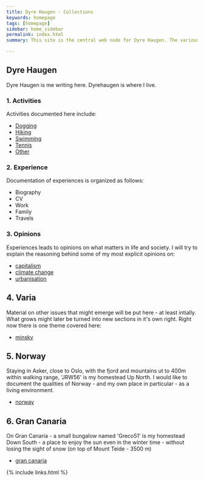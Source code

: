 ```yaml
---
title: Dyre Haugen - Collections
keywords: homepage
tags: [homepage]
sidebar: home_sidebar
permalink: index.html
summary: This site is the central web node for Dyre Haugen. The various 'Sections' includes documents collected here, while 'Links' point to material external to this site. There are as well News and Blog. The 'Nav' button on the main meny toggles the sidebar meny for each section on or off. A brief introduction to this and the related sites is given below. 

---
```


## Dyre Haugen

Dyre Haugen is me writing here.
Dyrehaugen is where I live.

### 1. Activities

Activities documented here include:

*  [Dogging](act_dogs.html)
*  [Hiking](act_hiking.html)
*  [Swimming](act_swimming.html)
*  [Tennis](act_tennis.html)
*  [Other](act_other.html)

### 2. Experience

Documentation of experiences is organized as follows:

*  Biography
*  CV
*  Work
*  Family
*  Travels

### 3. Opinions

Experiences leads to opinions on what matters in life and society.
I will try to explain the reasoning behind some of my most explicit
opinions on:

* [capitalism](cap_intro.html)
* [climate change](clm_intro.html)
* [urbanisation](urb_intro.html)

## 4. Varia

Material on other issues that might emerge will be put here -
at least intially. What grows might later be turned into new sections
in it's own right.
Right now there is one theme covered here:

* [minsky](minsky.html)

## 5. Norway

Staying in Asker, close to Oslo, with the fjord and mountains ut to 400m
within walking range, 'JRW56' is my homestead Up North.
I would like to document the qualities of Norway - and my own place in
particular - as a living environment.

* [norway](nor_intro.html)

## 6. Gran Canaria

On Gran Canaria - a small bungalow named 'Greco51' is my homestead Down South -
a place to enjoy the sun even in the winter time - without losing the
sight of snow (on top of Mount Teide - 3500 m)

* [gran canaria](grc_intro.html)

{% include links.html %}
